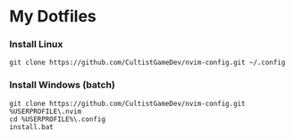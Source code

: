 # My Dotfiles 
### Install Linux
`git clone https://github.com/CultistGameDev/nvim-config.git ~/.config`

### Install Windows (batch)
```shell
git clone https://github.com/CultistGameDev/nvim-config.git %USERPROFILE\.nvim
cd %USERPROFILE%\.config
install.bat
```

